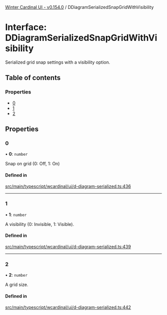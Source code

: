 [Winter Cardinal UI - v0.154.0](../index.md) / DDiagramSerializedSnapGridWithVisibility

# Interface: DDiagramSerializedSnapGridWithVisibility

Serialized grid snap settings with a visibility option.

## Table of contents

### Properties

- [0](DDiagramSerializedSnapGridWithVisibility.md#0)
- [1](DDiagramSerializedSnapGridWithVisibility.md#1)
- [2](DDiagramSerializedSnapGridWithVisibility.md#2)

## Properties

### 0

• **0**: `number`

Snap on grid (0: Off, 1: On)

#### Defined in

[src/main/typescript/wcardinal/ui/d-diagram-serialized.ts:436](https://github.com/winter-cardinal/winter-cardinal-ui/blob/v0.154.0/src/main/typescript/wcardinal/ui/d-diagram-serialized.ts#L436)

___

### 1

• **1**: `number`

A visibility (0: Invisible, 1: Visible).

#### Defined in

[src/main/typescript/wcardinal/ui/d-diagram-serialized.ts:439](https://github.com/winter-cardinal/winter-cardinal-ui/blob/v0.154.0/src/main/typescript/wcardinal/ui/d-diagram-serialized.ts#L439)

___

### 2

• **2**: `number`

A grid size.

#### Defined in

[src/main/typescript/wcardinal/ui/d-diagram-serialized.ts:442](https://github.com/winter-cardinal/winter-cardinal-ui/blob/v0.154.0/src/main/typescript/wcardinal/ui/d-diagram-serialized.ts#L442)
